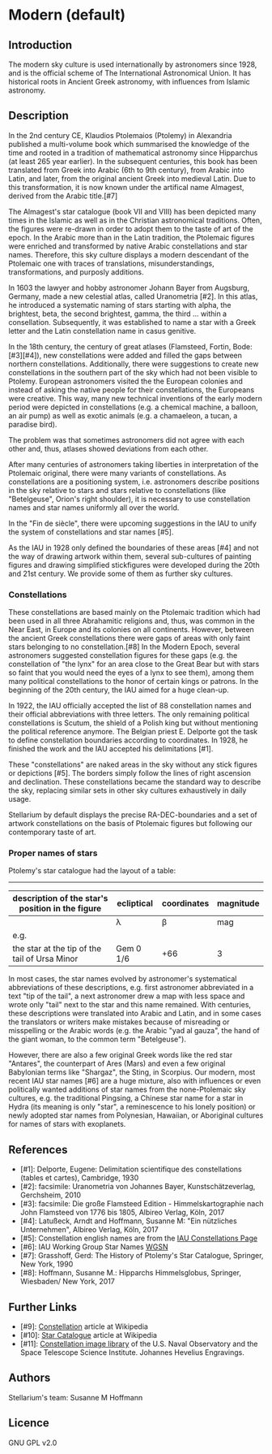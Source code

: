 # Modern (default)

## Introduction

The modern sky culture is used internationally by astronomers since 1928, and is the official scheme of The International Astronomical Union. It has historical roots in Ancient Greek astronomy, with influences from Islamic astronomy.

## Description

In the 2nd century CE, Klaudios Ptolemaios (Ptolemy) in Alexandria published a multi-volume book which summarised the knowledge of the time and rooted in a tradition of mathematical astronomy since Hipparchus (at least 265 year earlier). In the subsequent centuries, this book has been translated from Greek into Arabic (6th to 9th century), from Arabic into Latin, and later, from the original ancient Greek into medieval Latin. Due to this transformation, it is now known under the artifical name Almagest, derived from the Arabic title.[#7]

The Almagest's star catalogue (book VII and VIII) has been depicted many times in the Islamic as well as in the Christian astronomical traditions. Often, the figures were re-drawn in order to adopt them to the taste of art of the epoch. In the Arabic more than in the Latin tradition, the Ptolemaic figures were enriched and transformed by native Arabic constellations and star names. Therefore, this sky culture displays a modern descendant of the Ptolemaic one with traces of translations, misunderstandings, transformations, and purposly additions. 

In 1603 the lawyer and hobby astronomer Johann Bayer from Augsburg, Germany, made a new celestial atlas, called Uranometria [#2]. In this atlas, he introduced a systematic naming of stars starting with alpha, the brightest, beta, the second brightest, gamma, the third ... within a consellation. Subsequently, it was established to name a star with a Greek letter and the Latin constellation name in casus genitive. 

In the 18th century, the century of great atlases (Flamsteed, Fortin, Bode: [#3][#4]), new constellations were added and filled the gaps between northern constellations. Additionally, there were suggestions to create new constellations in the southern part of the sky which had not been visible to Ptolemy.  European astronomers visited the the European colonies and instead of asking the native people for their constellations, the Europeans were creative. This way, many new technical inventions of the early modern period were depicted in constellations (e.g. a chemical machine, a balloon, an air pump) as well as exotic animals (e.g. a chamaeleon, a tucan, a paradise bird). 

The problem was that sometimes astronomers did not agree with each other and, thus, atlases showed deviations from each other.   

After many centuries of astronomers taking liberties in interpretation of the Ptolemaic original, there were many variants of constellations. As constellations are a positioning system, i.e. astronomers describe positions in the sky relative to stars and stars relative to constellations (like "Betelgeuse", Orion's right shoulder), it is necessary to use constellation names and star names uniformly all over the world. 

In the "Fin de siècle", there were upcoming suggestions in the IAU to unify the system of constellations and star names [#5].  

As the IAU in 1928 only defined the boundaries of these areas [#4] and not the way of drawing artwork within them, several sub-cultures of painting figures and drawing simplified stickfigures were developed during the 20th and 21st century. We provide some of them as further sky cultures. 

### Constellations 

These constellations are based mainly on the Ptolemaic tradition which had been used in all three Abrahamitic religions and, thus, was common in the Near East, in Europe and its colonies on all continents. However, between the ancient Greek constellations there were gaps of areas with only faint stars belonging to no constellation.[#8] In the Modern Epoch, several astronomers suggested constellation figures for these gaps (e.g. the constellation of "the lynx" for an area close to the Great Bear but with stars so faint that you would need the eyes of a lynx to see them), among them many political constellations to the honor of certain kings or patrons. In the beginning of the 20th century, the IAU aimed for a huge clean-up. 

In 1922, the IAU officially accepted the list of 88 constellation names and their official abbreviations with three letters. The only remaining political constellations is Scutum, the shield of a Polish king but without mentioning the political reference anymore. The Belgian priest E. Delporte got the task to define constellation boundaries according to coordinates. In 1928, he finished the work and the IAU accepted his delimitations [#1]. 

These "constellations" are naked areas in the sky without any stick figures or depictions [#5]. The borders simply follow the lines of right ascension and declination. These constellations became the standard way to describe the sky, replacing similar sets in other sky cultures exhaustively in daily usage.

Stellarium by default displays the precise RA-DEC-boundaries and a set of artwork constellations on the basis of Ptolemaic figures but following our contemporary taste of art. 

### Proper names of stars

Ptolemy's star catalogue had the layout of a table: 

----------------------------
| description of the star's position in the figure | ecliptical | coordinates  | magnitude | 
|------|----|----|----|
|      |λ | β | mag | 
| e.g. | | | |
| the star at the tip of the tail of Ursa Minor | Gem 0 1/6 | +66 | 3 | 

In most cases, the star names evolved by astronomer's systematical abbreviations of these descriptions, e.g. first astronomer abbreviated in a text "tip of the tail", a next astronomer drew a map with less space and wrote only "tail" next to the star and this name remained. With centuries, these descriptions were translated into Arabic and Latin, and in some cases the translators or writers make mistakes because of misreading or misspelling or the Arabic words (e.g. the Arabic "yad al gauza", the hand of the giant woman, to the common term "Betelgeuse"). 

However, there are also a few original Greek words like the red star "Antares", the counterpart of Ares (Mars) and even a few original Babylonian terms like "Shargaz", the Sting, in Scorpius. Our modern, most recent IAU star names [#6] are a huge mixture, also with influences or even politically wanted additions of star names from the none-Ptolemaic sky cultures, e.g. the traditional Pingsing, a Chinese star name for a star in Hydra (its meaning is only "star", a reminescence to his lonely position) or newly adopted star names from Polynesian, Hawaiian, or Aboriginal cultures for names of stars with exoplanets. 

## References

 - [#1]: Delporte, Eugene: Delimitation scientifique des constellations (tables et cartes), Cambridge, 1930
 - [#2]: facsimile: Uranometria von Johannes Bayer, Kunstschätzeverlag, Gerchsheim, 2010 
 - [#3]: facsimile: Die große Flamsteed Edition - Himmelskartographie nach John Flamsteed von 1776 bis 1805, Albireo Verlag, Köln, 2017
 - [#4]: Latußeck, Arndt and Hoffmann, Susanne M: "Ein nützliches Unternehmen", Albireo Verlag, Köln, 2017
 - [#5]: Constellation english names are from the [IAU Constellations Page](https://www.iau.org/public/themes/constellations/)
 - [#6]: IAU Working Group Star Names [WGSN](https://www.iau.org/science/scientific_bodies/working_groups/280/)
 - [#7]: Grasshoff, Gerd: The History of Ptolemy's Star Catalogue, Springer, New York, 1990
 - [#8]: Hoffmann, Susanne M.: Hipparchs Himmelsglobus, Springer, Wiesbaden/ New York, 2017
 
 ## Further Links
 
 - [#9]: [Constellation](http://en.wikipedia.org/wiki/Constellation) article at Wikipedia
 - [#10]: [Star Catalogue](http://en.wikipedia.org/wiki/Star_catalogue) article at Wikipedia
 - [#11]: [Constellation image library](http://hubblesource.stsci.edu/sources/illustrations/constellations/) of the U.S. Naval Observatory and the Space Telescope Science Institute. Johannes Hevelius Engravings.

## Authors

Stellarium's team:
Susanne M Hoffmann 

## Licence

GNU GPL v2.0
